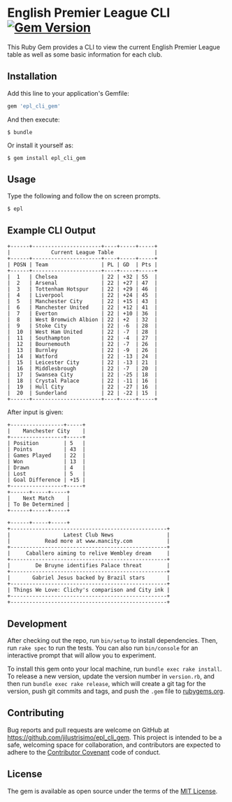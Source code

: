 # English Premier League CLI  [![Gem Version](https://badge.fury.io/rb/epl_cli_gem.svg)](https://badge.fury.io/rb/epl_cli_gem)

This Ruby Gem provides a CLI to view the current English Premier League table as well as some basic information for each club.

## Installation

Add this line to your application's Gemfile:

```ruby
gem 'epl_cli_gem'
```

And then execute:

    $ bundle

Or install it yourself as:

    $ gem install epl_cli_gem

## Usage

Type the following and follow the on screen prompts.

    $ epl


## Example CLI Output

    +------+----------------------+----+-----+-----+
    |             Current League Table             |
    +------+----------------------+----+-----+-----+
    | POSN | Team                 | PL | GD  | Pts |
    +------+----------------------+----+-----+-----+
    |  1   | Chelsea              | 22 | +32 | 55  |
    |  2   | Arsenal              | 22 | +27 | 47  |
    |  3   | Tottenham Hotspur    | 22 | +29 | 46  |
    |  4   | Liverpool            | 22 | +24 | 45  |
    |  5   | Manchester City      | 22 | +15 | 43  |
    |  6   | Manchester United    | 22 | +12 | 41  |
    |  7   | Everton              | 22 | +10 | 36  |
    |  8   | West Bromwich Albion | 22 | +2  | 32  |
    |  9   | Stoke City           | 22 | -6  | 28  |
    |  10  | West Ham United      | 22 | -7  | 28  |
    |  11  | Southampton          | 22 | -4  | 27  |
    |  12  | Bournemouth          | 22 | -7  | 26  |
    |  13  | Burnley              | 22 | -9  | 26  |
    |  14  | Watford              | 22 | -13 | 24  |
    |  15  | Leicester City       | 22 | -13 | 21  |
    |  16  | Middlesbrough        | 22 | -7  | 20  |
    |  17  | Swansea City         | 22 | -25 | 18  |
    |  18  | Crystal Palace       | 22 | -11 | 16  |
    |  19  | Hull City            | 22 | -27 | 16  |
    |  20  | Sunderland           | 22 | -22 | 15  |
    +------+----------------------+----+-----+-----+

After input is given:

    +-----------------+-----+
    |    Manchester City    |
    +-----------------+-----+
    | Position        | 5   |
    | Points          | 43  |
    | Games Played    | 22  |
    | Won             | 13  |
    | Drawn           | 4   |
    | Lost            | 5   |
    | Goal Difference | +15 |
    +-----------------+-----+
    +------+-----+-----+
    |    Next Match    |
    | To Be Determined |
    +------+-----+-----+

    +------+-----+-----+
    +--------------------------------------------------+
    |                 Latest Club News                 |
    |           Read more at www.mancity.com           |
    +--------------------------------------------------+
    |     Caballero aiming to relive Wembley dream     |
    +--------------------------------------------------+
    |        De Bruyne identifies Palace threat        |
    +--------------------------------------------------+
    |       Gabriel Jesus backed by Brazil stars       |
    +--------------------------------------------------+
    | Things We Love: Clichy's comparison and City ink |
    +--------------------------------------------------+
    +--------------------------------------------------+

## Development

After checking out the repo, run `bin/setup` to install dependencies. Then, run `rake spec` to run the tests. You can also run `bin/console` for an interactive prompt that will allow you to experiment.

To install this gem onto your local machine, run `bundle exec rake install`. To release a new version, update the version number in `version.rb`, and then run `bundle exec rake release`, which will create a git tag for the version, push git commits and tags, and push the `.gem` file to [rubygems.org](https://rubygems.org).

## Contributing

Bug reports and pull requests are welcome on GitHub at https://github.com/jilustrisimo/epl_cli_gem. This project is intended to be a safe, welcoming space for collaboration, and contributors are expected to adhere to the [Contributor Covenant](http://contributor-covenant.org) code of conduct.

## License

The gem is available as open source under the terms of the [MIT License](http://opensource.org/licenses/MIT).
